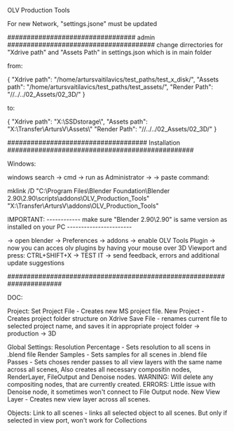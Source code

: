 OLV Production Tools



For new Network, "settings.jsone" must be updated



################################# admin ######################################
change dirrectories for "Xdrive path" and "Assets Path" in settings.json which
is in main folder


from: 

{
    "Xdrive path": "/home/artursvaitilavics/test_paths/test_x_disk/",
    "Assets path": "/home/artursvaitilavics/test_paths/test_assets/",
    "Render Path": "//../../02_Assets/02_3D/"
}


to:

{
    "Xdrive path": "X:\\SSDstorage\\",
    "Assets path": "X:\\Transfer\\ArtursV\\Assets\\"
    "Render Path": "//../../02_Assets/02_3D/"
}


#################################### Installation ################################################

Windows:

windows search -> cmd -> run as Administrator ->
-> paste command:


mklink /D "C:\Program Files\Blender Foundation\Blender 2.90\2.90\scripts\addons\OLV_Production_Tools" "X:\Transfer\ArtursV\addons\OLV_Production_Tools"


IMPORTANT:
------------    make sure "Blender 2.90\2.90" is same version as installed on your PC  -----------------------


-> open blender -> Preferences -> addons -> enable OLV Tools Plugin -> now you can acces olv plugins by having your mouse over 3D Viewport and press:
CTRL+SHIFT+X
-> TEST IT -> send feedback, errors and additional update suggestions



######################################################################



DOC:

Project:
    Set Project File - Creates new MS project file.
    New Project - Creates project folder structure on Xdrive
    Save File - renames current file to selected project name, and saves it in appropriate project folder -> production -> 3D

Global Settings:
    Resolution Percentage - Sets resolution to all scens in .blend file
    Render Samples - Sets samples for all scenes in .blend file
    Passes - Sets choses render passes to all view layers with the same name across all scenes, 
                Also creates all necessary compositin nodes, RenderLayer, FileOutput and Denoise nodes.
            WARNING: Will delete any compositing nodes, that are currently created. 
            ERRORS: Little issue with Denoise node, it sometimes won't connect to File Output node.
    New View Layer - Creates new view layer across all scenes.

Objects:
    Link to all scenes - links all selected object to all scenes. But only if selected in view port, won't work for Collections